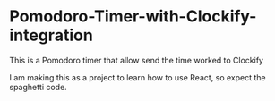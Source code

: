 # Pomodoro-Timer-with-Clockify-integration
This is a Pomodoro timer that allow send the time worked to Clockify

I am making this as a project to learn how to use React, so expect the spaghetti code.
